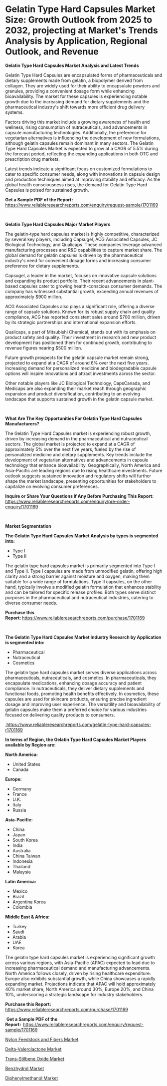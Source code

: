 <p><h1>Gelatin Type Hard Capsules Market Size: Growth Outlook from 2025 to 2032, projecting at Market's Trends Analysis by Application, Regional Outlook, and Revenue</h1></p><p><strong>Gelatin Type Hard Capsules Market Analysis and Latest Trends</strong></p>
<p><p>Gelatin Type Hard Capsules are encapsulated forms of pharmaceuticals and dietary supplements made from gelatin, a biopolymer derived from collagen. They are widely used for their ability to encapsulate powders and granules, providing a convenient dosage form while enhancing bioavailability. The market for these capsules is experiencing notable growth due to the increasing demand for dietary supplements and the pharmaceutical industry's shift towards more efficient drug delivery systems.</p><p>Factors driving this market include a growing awareness of health and wellness, rising consumption of nutraceuticals, and advancements in capsule manufacturing technologies. Additionally, the preference for vegetarian alternatives is influencing the development of new formulations, although gelatin capsules remain dominant in many sectors. The Gelatin Type Hard Capsules Market is expected to grow at a CAGR of 5.5% during the forecast period, reflecting the expanding applications in both OTC and prescription drug markets.</p><p>Latest trends indicate a significant focus on customized formulations to cater to specific consumer needs, along with innovations in capsule design and production techniques aimed at improving stability and efficacy. As the global health consciousness rises, the demand for Gelatin Type Hard Capsules is poised for sustained growth.</p></p>
<p><strong>Get a Sample PDF of the Report:&nbsp;</strong> <a href="https://www.reliableresearchreports.com/enquiry/request-sample/1701169?utm_campaign=114&utm_medium=2&utm_source=Github&utm_content=ia&utm_term=09012025&utm_id=gelatin-type-hard-capsules">https://www.reliableresearchreports.com/enquiry/request-sample/1701169</a></p>
<p>&nbsp;</p>
<p><strong>Gelatin Type Hard Capsules Major Market Players</strong></p>
<p><p>The gelatin-type hard capsules market is highly competitive, characterized by several key players, including Capsugel, ACG Associated Capsules, JC Biological Technology, and Qualicaps. These companies leverage advanced manufacturing processes and R&D capabilities to capture market share. The global demand for gelatin capsules is driven by the pharmaceutical industry's need for convenient dosage forms and increasing consumer preference for dietary supplements.</p><p>Capsugel, a leader in the market, focuses on innovative capsule solutions and expanding its product portfolio. Their recent advancements in plant-based capsules cater to growing health-conscious consumer demands. The company has witnessed substantial growth, exceeding annual revenues of approximately $900 million.</p><p>ACG Associated Capsules also plays a significant role, offering a diverse range of capsule solutions. Known for its robust supply chain and quality compliance, ACG has reported consistent sales around $700 million, driven by its strategic partnerships and international expansion efforts.</p><p>Qualicaps, a part of Mitsubishi Chemical, stands out with its emphasis on product safety and quality. Their investment in research and new product development has positioned them for continued growth, contributing to revenue figures nearing $500 million.</p><p>Future growth prospects for the gelatin capsule market remain strong, projected to expand at a CAGR of around 6% over the next five years. Increasing demand for personalized medicine and biodegradable capsule options will inspire innovations and attract investments across the sector. </p><p>Other notable players like JC Biological Technology, CapsCanada, and Medicaps are also expanding their market reach through geographic expansion and product diversification, contributing to an evolving landscape that supports sustained growth in the gelatin capsule market.</p></p>
<p>&nbsp;</p>
<p><strong>What Are The Key Opportunities For Gelatin Type Hard Capsules Manufacturers?</strong></p>
<p><p>The Gelatin Type Hard Capsules market is experiencing robust growth, driven by increasing demand in the pharmaceutical and nutraceutical sectors. The global market is projected to expand at a CAGR of approximately 5% over the next five years, fueled by the rise of personalized medicine and dietary supplements. Key trends include the development of vegetarian alternatives and advancements in capsule technology that enhance bioavailability. Geographically, North America and Asia-Pacific are leading regions due to rising healthcare investments. Future outlook suggests sustained innovation and regulatory shifts will further shape the market landscape, presenting opportunities for stakeholders to capitalize on evolving consumer preferences.</p></p>
<p><strong>Inquire or Share Your Questions If Any Before Purchasing This Report:</strong> <a href="https://www.reliableresearchreports.com/enquiry/pre-order-enquiry/1701169?utm_campaign=114&utm_medium=2&utm_source=Github&utm_content=ia&utm_term=09012025&utm_id=gelatin-type-hard-capsules">https://www.reliableresearchreports.com/enquiry/pre-order-enquiry/1701169</a></p>
<p>&nbsp;</p>
<p><strong>Market Segmentation</strong></p>
<p><strong>The Gelatin Type Hard Capsules Market Analysis by types is segmented into:</strong></p>
<p><ul><li>Type I</li><li>Type II</li></ul></p>
<p><p>The gelatin type hard capsules market is primarily segmented into Type I and Type II. Type I capsules are made from unmodified gelatin, offering high clarity and a strong barrier against moisture and oxygen, making them suitable for a wide range of formulations. Type II capsules, on the other hand, typically involve a modified gelatin formulation that enhances stability and can be tailored for specific release profiles. Both types serve distinct purposes in the pharmaceutical and nutraceutical industries, catering to diverse consumer needs.</p></p>
<p><strong>Purchase this Report:&nbsp;</strong><a href="https://www.reliableresearchreports.com/purchase/1701169?utm_campaign=114&utm_medium=2&utm_source=Github&utm_content=ia&utm_term=09012025&utm_id=gelatin-type-hard-capsules">https://www.reliableresearchreports.com/purchase/1701169</a></p>
<p>&nbsp;</p>
<p><strong>The Gelatin Type Hard Capsules Market Industry Research by Application is segmented into:</strong></p>
<p><ul><li>Pharmaceutical</li><li>Nutraceutical</li><li>Cosmetics</li></ul></p>
<p><p>The gelatin type hard capsules market serves diverse applications across pharmaceuticals, nutraceuticals, and cosmetics. In pharmaceuticals, they encapsulate medications, enhancing dosage accuracy and patient compliance. In nutraceuticals, they deliver dietary supplements and functional foods, promoting health benefits effectively. In cosmetics, these capsules are used for skincare products, ensuring precise ingredient dosage and improving user experience. The versatility and bioavailability of gelatin capsules make them a preferred choice for various industries focused on delivering quality products to consumers.</p></p>
<p><a href="https://www.reliableresearchreports.com/gelatin-type-hard-capsules-r1701169?utm_campaign=114&utm_medium=2&utm_source=Github&utm_content=ia&utm_term=09012025&utm_id=gelatin-type-hard-capsules">&nbsp;https://www.reliableresearchreports.com/gelatin-type-hard-capsules-r1701169</a></p>
<p><strong>In terms of Region, the Gelatin Type Hard Capsules Market Players available by Region are:</strong></p>
<p>
    <p> <strong> North America: </strong>
        <ul>
            <li>United States</li>
            <li>Canada</li>
        </ul>
        </p> 
    <p> <strong> Europe: </strong>
        <ul>
            <li>Germany</li>
            <li>France</li>
            <li>U.K.</li>
            <li>Italy</li>
            <li>Russia</li>
        </ul>
        </p> 
    <p> <strong> Asia-Pacific: </strong>
        <ul>
            <li>China</li>
            <li>Japan</li>
            <li>South Korea</li>
            <li>India</li>
            <li>Australia</li>
            <li>China Taiwan</li>
            <li>Indonesia</li>
            <li>Thailand</li>
            <li>Malaysia</li>
        </ul>
        </p> 
    <p> <strong> Latin America: </strong>
        <ul>
            <li>Mexico</li>
            <li>Brazil</li>
            <li>Argentina Korea</li>
            <li>Colombia</li>
        </ul>
        </p> 
    <p> <strong> Middle East & Africa: </strong>
        <ul>
            <li>Turkey</li>
            <li>Saudi</li>
            <li>Arabia</li>
            <li>UAE</li>
            <li>Korea</li>
        </ul>
    </p>
    </p>
<p><p>The gelatin type hard capsules market is experiencing significant growth across various regions, with Asia-Pacific (APAC) expected to lead due to increasing pharmaceutical demand and manufacturing advancements. North America follows closely, driven by rising healthcare expenditure. Europe also exhibits substantial growth, while China showcases a rapidly expanding market. Projections indicate that APAC will hold approximately 40% market share, North America around 30%, Europe 20%, and China 10%, underscoring a strategic landscape for industry stakeholders.</p></p>
<p><strong>Purchase this Report: </strong><a href="https://www.reliableresearchreports.com/purchase/1701169?utm_campaign=114&utm_medium=2&utm_source=Github&utm_content=ia&utm_term=09012025&utm_id=gelatin-type-hard-capsules">https://www.reliableresearchreports.com/purchase/1701169</a></p>
<p>&nbsp;<strong>Get a Sample PDF of the Report:&nbsp;&nbsp;</strong><a href="https://www.reliableresearchreports.com/enquiry/request-sample/1701169?utm_campaign=114&utm_medium=2&utm_source=Github&utm_content=ia&utm_term=09012025&utm_id=gelatin-type-hard-capsules">https://www.reliableresearchreports.com/enquiry/request-sample/1701169</a></p>
<p><strong></strong></p>
<p><p><a href="https://github.com/alberthagorsuch/Market-Research-Report-List-1/blob/main/nylon-feedstock-and-fibers-market.md?utm_campaign=114&utm_medium=2&utm_source=Github&utm_content=ia&utm_term=09012025&utm_id=gelatin-type-hard-capsules">Nylon Feedstock and Fibers Market</a></p><p><a href="https://github.com/shondapmbau/Market-Research-Report-List-1/blob/main/delta-valerolactone-market.md?utm_campaign=114&utm_medium=2&utm_source=Github&utm_content=ia&utm_term=09012025&utm_id=gelatin-type-hard-capsules">Delta-Valerolactone Market</a></p><p><a href="https://github.com/rahu1506/Market-Research-Report-List-6/blob/main/trans-stilbene-oxide-market.md?utm_campaign=114&utm_medium=2&utm_source=Github&utm_content=ia&utm_term=09012025&utm_id=gelatin-type-hard-capsules">Trans-Stilbene Oxide Market</a></p><p><a href="https://github.com/MonroeBullock54/Market-Research-Report-List-1/blob/main/benzhydrol-market.md?utm_campaign=114&utm_medium=2&utm_source=Github&utm_content=ia&utm_term=09012025&utm_id=gelatin-type-hard-capsules">Benzhydrol Market</a></p><p><a href="https://github.com/skerretflossie9297/Market-Research-Report-List-1/blob/main/diphenylmethanol-market.md?utm_campaign=114&utm_medium=2&utm_source=Github&utm_content=ia&utm_term=09012025&utm_id=gelatin-type-hard-capsules">Diphenylmethanol Market</a></p></p>